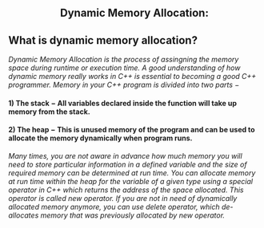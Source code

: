 ## <center> Dynamic Memory Allocation: </center>
          
## What is dynamic memory allocation? 
*Dynamic Memory Allocation is the process of assingning the memory space during runtime or execution time. 
    A good understanding of how dynamic memory really works in C++ is essential to becoming a good C++ programmer.
Memory in your C++ program is divided into two parts −*

#### 1) The stack − All variables declared inside the function will take up memory from the stack.

#### 2) The heap − This is unused memory of the program and can be used to allocate the memory dynamically when program runs.
*Many times, you are not aware in advance how much memory you will need to store particular information in a defined 
variable and the size of required memory can be determined at run time.
You can allocate memory at run time within the heap for the variable of a given type using a special operator in 
C++ which returns the address of the space allocated. This operator is called new operator. If you are not in need 
of dynamically allocated memory anymore, you can use delete operator, which de-allocates memory that was previously 
allocated by new operator.*                                                                                                      
